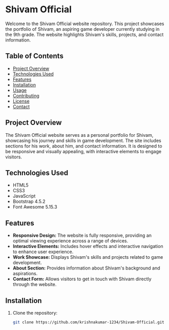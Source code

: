 # Shivam Official

Welcome to the Shivam Official website repository. This project showcases the portfolio of Shivam, an aspiring game developer currently studying in the 9th grade. The website highlights Shivam's skills, projects, and contact information.

## Table of Contents

- [Project Overview](#project-overview)
- [Technologies Used](#technologies-used)
- [Features](#features)
- [Installation](#installation)
- [Usage](#usage)
- [Contributing](#contributing)
- [License](#license)
- [Contact](#contact)

## Project Overview

The Shivam Official website serves as a personal portfolio for Shivam, showcasing his journey and skills in game development. The site includes sections for his work, about him, and contact information. It is designed to be responsive and visually appealing, with interactive elements to engage visitors.

## Technologies Used

- HTML5
- CSS3
- JavaScript
- Bootstrap 4.5.2
- Font Awesome 5.15.3

## Features

- **Responsive Design:** The website is fully responsive, providing an optimal viewing experience across a range of devices.
- **Interactive Elements:** Includes hover effects and interactive navigation to enhance user experience.
- **Work Showcase:** Displays Shivam's skills and projects related to game development.
- **About Section:** Provides information about Shivam's background and aspirations.
- **Contact Form:** Allows visitors to get in touch with Shivam directly through the website.

## Installation

1. Clone the repository:
   ```bash
   git clone https://github.com/krishnakumar-1234/Shivam-Official.git

